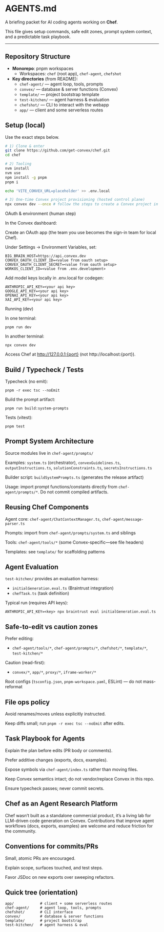 # AGENTS.md

A briefing packet for AI coding agents working on **Chef**.

This file gives setup commands, safe edit zones, prompt system context, and a predictable task playbook.

---

## Repository Structure
- **Monorepo**: pnpm workspaces  
  - Workspaces: `chef` (root app), `chef-agent`, `chefshot`
- **Key directories** (from README):
  - `chef-agent/` — agent loop, tools, prompts
  - `convex/` — database & server functions (Convex)
  - `template/` — project bootstrap template
  - `test-kitchen/` — agent harness & evaluation
  - `chefshot/` — CLI to interact with the webapp
  - `app/` — client and some serverless routes

## Setup (local)
Use the exact steps below.

```bash
# 1) Clone & enter
git clone https://github.com/get-convex/chef.git
cd chef

# 2) Tooling
nvm install
nvm use
npm install -g pnpm
pnpm i

echo 'VITE_CONVEX_URL=placeholder' >> .env.local

# 3) One-time Convex project provisioning (hosted control plane)
npx convex dev --once # follow the steps to create a Convex project in your team
```

OAuth & environment (human step)

In the Convex dashboard:

Create an OAuth app (the team you use becomes the sign-in team for local Chef).

Under Settings → Environment Variables, set:

```
BIG_BRAIN_HOST=https://api.convex.dev
CONVEX_OAUTH_CLIENT_ID=<value from oauth setup>
CONVEX_OAUTH_CLIENT_SECRET=<value from oauth setup>
WORKOS_CLIENT_ID=<value from .env.development>
```

Add model keys locally in .env.local for codegen:

```
ANTHROPIC_API_KEY=<your api key>
GOOGLE_API_KEY=<your api key>
OPENAI_API_KEY=<your api key>
XAI_API_KEY=<your api key>
```

Running (dev)

In one terminal:

```
pnpm run dev
```

In another terminal:

```
npx convex dev
```

Access Chef at http://127.0.0.1:{port} (not http://localhost:{port}).

## Build / Typecheck / Tests

Typecheck (no emit):

```
pnpm -r exec tsc --noEmit
```

Build the prompt artifact:

```
pnpm run build:system-prompts
```

Tests (vitest):

```
pnpm test
```

## Prompt System Architecture

Source modules live in `chef-agent/prompts/`

Examples: `system.ts` (orchestrator), `convexGuidelines.ts`, `outputInstructions.ts`, `solutionConstraints.ts`, `secretsInstructions.ts`

Builder script: `buildSystemPrompts.ts` (generates the release artifact)

Usage: import prompt functions/constants directly from `chef-agent/prompts/*`. Do not commit compiled artifacts.

## Reusing Chef Components

Agent core: `chef-agent/ChatContextManager.ts`, `chef-agent/message-parser.ts`

Prompts: import from `chef-agent/prompts/system.ts` and siblings

Tools: `chef-agent/tools/*` (some Convex-specific—see file headers)

Templates: see `template/` for scaffolding patterns

## Agent Evaluation

`test-kitchen/` provides an evaluation harness:

- `initialGeneration.eval.ts` (Braintrust integration)
- `chefTask.ts` (task definition)

Typical run (requires API keys):

```
ANTHROPIC_API_KEY=<key> npx braintrust eval initialGeneration.eval.ts
```

## Safe-to-edit vs caution zones

Prefer editing:

- `chef-agent/tools/*`, `chef-agent/prompts/*`, `chefshot/*`, `template/*`, `test-kitchen/*`

Caution (read-first):

- `convex/*`, `app/*`, `proxy/*`, `iframe-worker/*`

Root configs (`tsconfig.json`, `pnpm-workspace.yaml`, ESLint) — do not mass-reformat

## File ops policy

Avoid renames/moves unless explicitly instructed.

Keep diffs small; run `pnpm -r exec tsc --noEmit` after edits.

## Task Playbook for Agents

Explain the plan before edits (PR body or comments).

Prefer additive changes (exports, docs, examples).

Expose symbols via `chef-agent/index.ts` rather than moving files.

Keep Convex semantics intact; do not vendor/replace Convex in this repo.

Ensure typecheck passes; never commit secrets.

## Chef as an Agent Research Platform

Chef wasn’t built as a standalone commercial product, it’s a living lab for LLM-driven code generation on Convex. Contributions that improve agent workflows (docs, exports, examples) are welcome and reduce friction for the community.

## Conventions for commits/PRs

Small, atomic PRs are encouraged.

Explain scope, surfaces touched, and test steps.

Favor JSDoc on new exports over sweeping refactors.

## Quick tree (orientation)
```
app/            # client + some serverless routes
chef-agent/     # agent loop, tools, prompts
chefshot/       # CLI interface
convex/         # database & server functions
template/       # project bootstrap
test-kitchen/   # agent harness & eval
```
